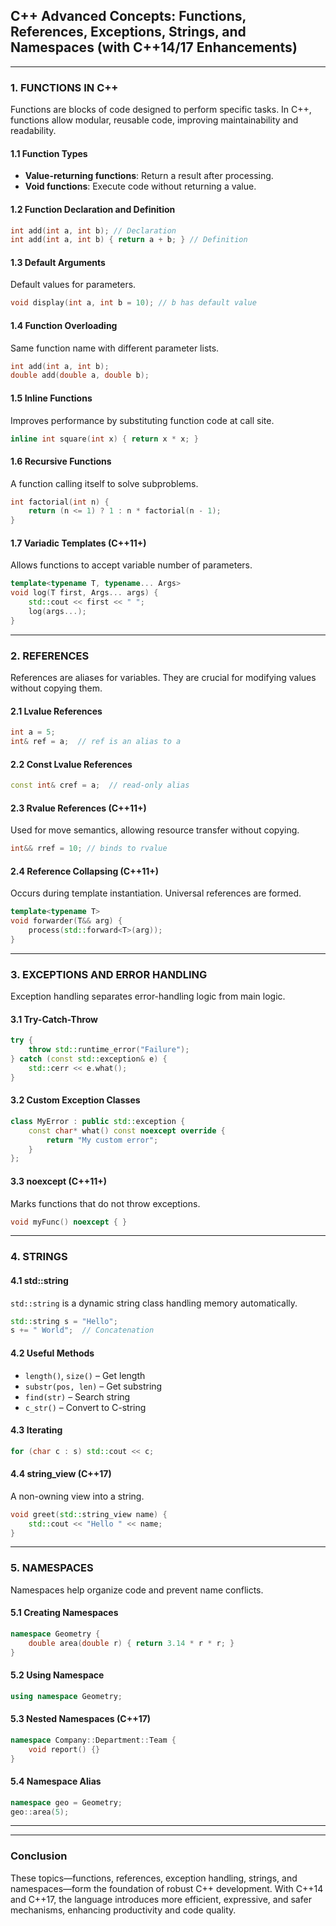 ## C++ Advanced Concepts: Functions, References, Exceptions, Strings, and Namespaces (with C++14/17 Enhancements)

---

### 1. FUNCTIONS IN C++

Functions are blocks of code designed to perform specific tasks. In C++, functions allow modular, reusable code, improving maintainability and readability.

#### 1.1 Function Types

* **Value-returning functions**: Return a result after processing.
* **Void functions**: Execute code without returning a value.

#### 1.2 Function Declaration and Definition

```cpp
int add(int a, int b); // Declaration
int add(int a, int b) { return a + b; } // Definition
```

#### 1.3 Default Arguments

Default values for parameters.

```cpp
void display(int a, int b = 10); // b has default value
```

#### 1.4 Function Overloading

Same function name with different parameter lists.

```cpp
int add(int a, int b);
double add(double a, double b);
```

#### 1.5 Inline Functions

Improves performance by substituting function code at call site.

```cpp
inline int square(int x) { return x * x; }
```

#### 1.6 Recursive Functions

A function calling itself to solve subproblems.

```cpp
int factorial(int n) {
    return (n <= 1) ? 1 : n * factorial(n - 1);
}
```

#### 1.7 Variadic Templates (C++11+)

Allows functions to accept variable number of parameters.

```cpp
template<typename T, typename... Args>
void log(T first, Args... args) {
    std::cout << first << " ";
    log(args...);
}
```

---

### 2. REFERENCES

References are aliases for variables. They are crucial for modifying values without copying them.

#### 2.1 Lvalue References

```cpp
int a = 5;
int& ref = a;  // ref is an alias to a
```

#### 2.2 Const Lvalue References

```cpp
const int& cref = a;  // read-only alias
```

#### 2.3 Rvalue References (C++11+)

Used for move semantics, allowing resource transfer without copying.

```cpp
int&& rref = 10; // binds to rvalue
```

#### 2.4 Reference Collapsing (C++11+)

Occurs during template instantiation. Universal references are formed.

```cpp
template<typename T>
void forwarder(T&& arg) {
    process(std::forward<T>(arg));
}
```

---

### 3. EXCEPTIONS AND ERROR HANDLING

Exception handling separates error-handling logic from main logic.

#### 3.1 Try-Catch-Throw

```cpp
try {
    throw std::runtime_error("Failure");
} catch (const std::exception& e) {
    std::cerr << e.what();
}
```

#### 3.2 Custom Exception Classes

```cpp
class MyError : public std::exception {
    const char* what() const noexcept override {
        return "My custom error";
    }
};
```

#### 3.3 noexcept (C++11+)

Marks functions that do not throw exceptions.

```cpp
void myFunc() noexcept { }
```

---

### 4. STRINGS

#### 4.1 std::string

`std::string` is a dynamic string class handling memory automatically.

```cpp
std::string s = "Hello";
s += " World";  // Concatenation
```

#### 4.2 Useful Methods

* `length()`, `size()` – Get length
* `substr(pos, len)` – Get substring
* `find(str)` – Search string
* `c_str()` – Convert to C-string

#### 4.3 Iterating

```cpp
for (char c : s) std::cout << c;
```

#### 4.4 string\_view (C++17)

A non-owning view into a string.

```cpp
void greet(std::string_view name) {
    std::cout << "Hello " << name;
}
```

---

### 5. NAMESPACES

Namespaces help organize code and prevent name conflicts.

#### 5.1 Creating Namespaces

```cpp
namespace Geometry {
    double area(double r) { return 3.14 * r * r; }
}
```

#### 5.2 Using Namespace

```cpp
using namespace Geometry;
```

#### 5.3 Nested Namespaces (C++17)

```cpp
namespace Company::Department::Team {
    void report() {}
}
```

#### 5.4 Namespace Alias

```cpp
namespace geo = Geometry;
geo::area(5);
```

---

---

### Conclusion

These topics—functions, references, exception handling, strings, and namespaces—form the foundation of robust C++ development. With C++14 and C++17, the language introduces more efficient, expressive, and safer mechanisms, enhancing productivity and code quality.

